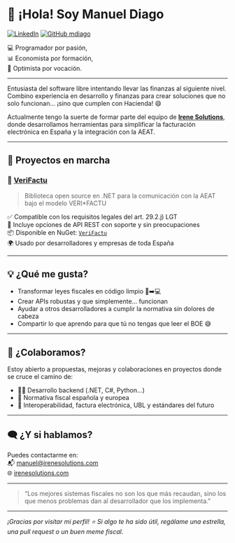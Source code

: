 # 👋 ¡Hola! Soy Manuel Diago

[![LinkedIn](https://img.shields.io/badge/LinkedIn-Manuel%20Diago-blue?logo=linkedin)](https://www.linkedin.com/in/manueldiago/)
[![GitHub mdiago](https://img.shields.io/github/followers/mdiago?label=Follow&style=social)](https://github.com/mdiago)

💻 Programador por pasión,  
📊 Economista por formación,  
🚀 Optimista por vocación.

---

Entusiasta del software libre intentando llevar las finanzas al siguiente nivel. Combino experiencia en desarrollo y finanzas para crear soluciones que no solo funcionan… ¡sino que cumplen con Hacienda! 😄

Actualmente tengo la suerte de formar parte del equipo de [**Irene Solutions**](https://www.irenesolutions.com), donde desarrollamos herramientas para simplificar la facturación electrónica en España y la integración con la AEAT.

---

## 🚧 Proyectos en marcha

### 🔹 [VeriFactu](https://github.com/mdiago/VeriFactu)
> Biblioteca open source en .NET para la comunicación con la AEAT bajo el modelo VERI*FACTU

✅ Compatible con los requisitos legales del art. 29.2.j) LGT  
🔐 Incluye opciones de API REST con soporte y sin preocupaciones  
📦 Disponible en NuGet: [`VeriFactu`](https://www.nuget.org/packages/VeriFactu)  
🌍 Usado por desarrolladores y empresas de toda España  

---

## 💡 ¿Qué me gusta?

- Transformar leyes fiscales en código limpio 🧾➡️💻  
- Crear APIs robustas y que simplemente… funcionan  
- Ayudar a otros desarrolladores a cumplir la normativa sin dolores de cabeza  
- Compartir lo que aprendo para que tú no tengas que leer el BOE 😅

---

## 🤝 ¿Colaboramos?

Estoy abierto a propuestas, mejoras y colaboraciones en proyectos donde se cruce el camino de:

- 👨‍💻 Desarrollo backend (.NET, C#, Python...)  
- 📜 Normativa fiscal española y europea  
- 🔄 Interoperabilidad, factura electrónica, UBL y estándares del futuro  

---

## 🗨️ ¿Y si hablamos?

Puedes contactarme en:  
📬 manuel@irenesolutions.com  
🌐 [irenesolutions.com](https://irenesolutions.com)

---

> “Los mejores sistemas fiscales no son los que más recaudan, sino los que menos problemas dan al desarrollador que los implementa.”

---

_¡Gracias por visitar mi perfil! ⭐ Si algo te ha sido útil, regálame una estrella, una pull request o un buen meme fiscal._

